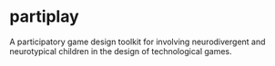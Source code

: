 # partiplay
A participatory game design toolkit for involving neurodivergent and neurotypical children in the design of technological games.
